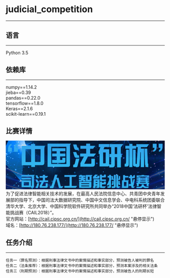 # **judicial_competition**
------------------------------

## **语言**
-----------
Python 3.5<br>


## **依赖库**
----------
numpy==1.14.2<br>
jieba==0.39<br>
pandas==0.22.0<br>
tensorflow==1.8.0<br>
Keras==2.1.6<br>
scikit-learn==0.19.1<br>

## **比赛详情**
![比赛介绍](/pics/competition.png)<br>
为了促进法律智能相关技术的发展，在最高人民法院信息中心、共青团中央青年发展部的指导下，中国司法大数据研究院、中国中文信息学会、中电科系统团委联合清华大学、北京大学、中国科学院软件研究所共同举办“2018中国‘法研杯’法律智能挑战赛（CAIL2018）”。<br>
官方网站：[http://cail.cipsc.org.cn/](http://cail.cipsc.org.cn/ "悬停显示")<br>
域名：[http://180.76.238.177/](http://180.76.238.177/ "悬停显示")<br>

## **任务介绍**
--------------------
    任务一（罪名预测）：根据刑事法律文书中的案情描述和事实部分，预测被告人被判的罪名
    任务二（法条推荐）：根据刑事法律文书中的案情描述和事实部分，预测本案涉及的相关法条
    任务三（刑期预测）：根据刑事法律文书中的案情描述和事实部分，预测被告人的刑期长短






